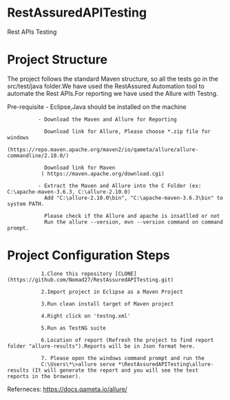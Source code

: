 # RestAssuredAPITesting
Rest APIs Testing

# Project Structure
The project follows the standard Maven structure, so all the tests go in the src/test/java folder.We have used the RestAssured Automation tool to automate the Rest APIs.For reporting we have used the Allure with Testng.

Pre-requisite - Eclipse,Java should be installed on the machine


              - Download the Maven and Allure for Reporting
              
                Download link for Allure, Please choose *.zip file for windows 
                (https://repo.maven.apache.org/maven2/io/qameta/allure/allure-commandline/2.10.0/)
                
                Download link for Maven
               ( https://maven.apache.org/download.cgi)
                
              - Extract the Maven and Allure into the C Folder (ex: C:\apache-maven-3.6.3, C:\allure-2.10.0)
                Add "C:\allure-2.10.0\bin", "C:\apache-maven-3.6.3\bin" to system PATH.
                
                Please check if the Allure and apache is insatlled or not                
                Run the allure --version, mvn --version command on command prompt.
                
# Project Configuration Steps 

               1.Clone this repository [CLONE] (https://github.com/Nomad27/RestAssuredAPITesting.git)

               2.Import project in Eclipse as a Maven Project

               3.Run clean install target of Maven project

               4.Right click on 'testng.xml'

               5.Run as TestNG suite

               6.Location of report (Refresh the project to find report folder "allure-results").Reports will be in Json format here.
  
               7. Please open the windows command prompt and run the 
               C:\Users\*\>allure serve *\RestAssuredAPITesting\allure-results (It will generate the report and you will see the test                  reports in the browser).
  
                
 Referneces: https://docs.qameta.io/allure/
